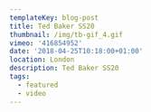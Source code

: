 ```yaml
---
templateKey: blog-post
title: Ted Baker SS20
thumbnail: /img/tb-gif_4.gif
vimeo: '416854952'
date: '2018-04-25T10:18:00+01:00'
location: London
description: Ted Baker SS20
tags:
  - featured
  - video
---
```


